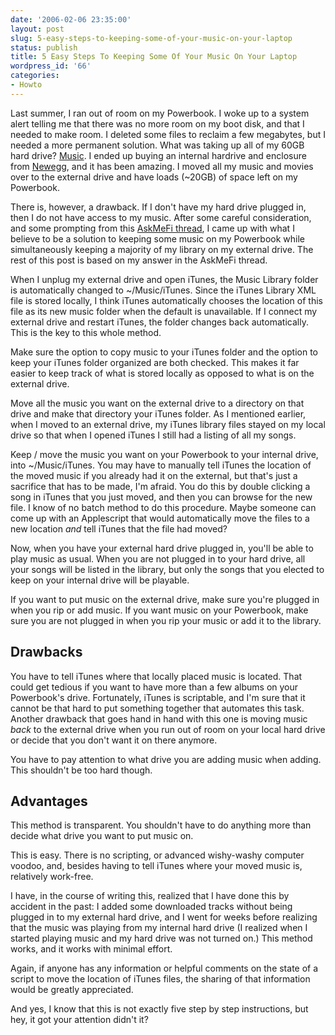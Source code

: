 ```yaml
---
date: '2006-02-06 23:35:00'
layout: post
slug: 5-easy-steps-to-keeping-some-of-your-music-on-your-laptop
status: publish
title: 5 Easy Steps To Keeping Some Of Your Music On Your Laptop
wordpress_id: '66'
categories:
- Howto
---
```


Last summer, I ran out of room on my Powerbook.  I woke up to a system alert telling me that there was no more room on my boot disk, and that I needed to make room.  I deleted some files to reclaim a few megabytes, but I needed a more permanent solution.  What was taking up all of my 60GB hard drive?  [Music](http://www.last.fm/user/TUpton/).  I ended up buying an internal hardrive and enclosure from [Newegg](http://www.newegg.com/), and it has been amazing.  I moved all my music and movies over to the external drive and have loads (~20GB) of space left on my Powerbook.

There is, however, a drawback.  If I don't have my hard drive plugged in, then I do not have access to my music.  After some careful consideration, and some prompting from this [AskMeFi thread](http://ask.metafilter.com/mefi/32031), I came up with what I believe to be a solution to keeping some music on my Powerbook while simultaneously keeping a majority of my library on my external drive.  The rest of this post is based on my answer in the AskMeFi thread.

When I unplug my external drive and open iTunes, the Music Library folder is automatically changed to ~/Music/iTunes.  Since the iTunes Library XML file is stored locally, I think iTunes automatically chooses the location of this file as its new music folder when the default is unavailable.  If I connect my external drive and restart iTunes, the folder changes back automatically.  This is the key to this whole method.

Make sure the option to copy music to your iTunes folder and the option to keep your iTunes folder organized are both checked.  This makes it far easier to keep track of what is stored locally as opposed to what is on the external drive.

Move all the music you want on the external drive to a directory on that drive and make that directory your iTunes folder. As I mentioned earlier, when I moved to an external drive, my iTunes library files stayed on my local drive so that when I opened iTunes I still had a listing of all my songs.

Keep / move the music you want on your Powerbook to your internal drive, into ~/Music/iTunes.  You may have to manually tell iTunes the location of the moved music if you already had it on the external, but that's just a sacrifice that has to be made, I'm afraid. You do this by double clicking a song in iTunes that you just moved, and then you can browse for the new file. I know of no batch method to do this procedure.  Maybe someone can come up with an Applescript that would automatically move the files to a new location _and_ tell iTunes that the file had moved?

Now, when you have your external hard drive plugged in, you'll be able to play music as usual. When you are not plugged in to your hard drive, all your songs will be listed in the library, but only the songs that you elected to keep on your internal drive will be playable.

If you want to put music on the external drive, make sure you're plugged in when you rip or add music. If you want music on your Powerbook, make sure you are not plugged in when you rip your music or add it to the library.



## Drawbacks


You have to tell iTunes where that locally placed music is located. That could get tedious if you want to have more than a few albums on your Powerbook's drive.  Fortunately, iTunes is scriptable, and I'm sure that it cannot be that hard to put something together that automates this task.  Another drawback that goes hand in hand with this one is moving music _back_ to the external drive when you run out of room on your local hard drive or decide that you don't want it on there anymore.

You have to pay attention to what drive you are adding music when adding. This shouldn't be too hard though.



## Advantages


This method is transparent. You shouldn't have to do anything more than decide what drive you want to put music on.

This is easy. There is no scripting, or advanced wishy-washy computer voodoo, and, besides having to tell iTunes where your moved music is, relatively work-free.

I have, in the course of writing this, realized that I have done this by accident in the past: I added some downloaded tracks without being plugged in to my external hard drive, and I went for weeks before realizing that the music was playing from my internal hard drive (I realized when I started playing music and my hard drive was not turned on.)  This method works, and it works with minimal effort.

Again, if anyone has any information or helpful comments on the state of a script to move the location of iTunes files, the sharing of that information would be greatly appreciated.

And yes, I know that this is not exactly five step by step instructions, but hey, it got your attention didn't it?
